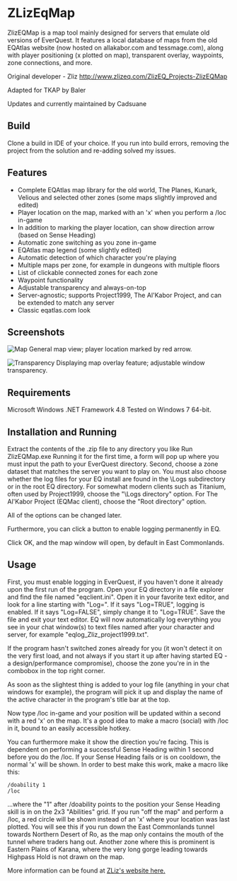 ﻿# ZLizEqMap

ZlizEQMap is a map tool mainly designed for servers that emulate old versions of EverQuest. It features a local database of maps from the old EQAtlas website (now hosted on allakabor.com and tessmage.com), along with player positioning (x plotted on map), transparent overlay, waypoints, zone connections, and more.

Original developer - Zliz http://www.zlizeq.com/ZlizEQ_Projects-ZlizEQMap

Adapted for TKAP by Baler

Updates and currently maintained by Cadsuane


## Build

Clone a build in IDE of your choice. 
If you run into build errors, removing the project from the solution and re-adding solved my issues.


## Features

- Complete EQAtlas map library for the old world, The Planes, Kunark, Velious and selected other zones (some maps slightly improved and edited)
- Player location on the map, marked with an 'x' when you perform a /loc in-game
- In addition to marking the player location, can show direction arrow (based on Sense Heading)
- Automatic zone switching as you zone in-game
- EQAtlas map legend (some slightly edited)
- Automatic detection of which character you're playing
- Multiple maps per zone, for example in dungeons with multiple floors
- List of clickable connected zones for each zone
- Waypoint functionality
- Adjustable transparency and always-on-top
- Server-agnostic; supports Project1999, The Al'Kabor Project, and can be extended to match any server
- Classic eqatlas.com look

## Screenshots

![Map](./Images/GeneralMapView.jpg)
General map view; player location marked by red arrow.

![Transparency](./Images//MapOverlayTransparency.jpg)
Displaying map overlay feature; adjustable window transparency.

## Requirements

Microsoft Windows
.NET Framework 4.8
Tested on Windows 7 64-bit.

## Installation and Running

Extract the contents of the .zip file to any directory you like
Run ZlizEQMap.exe
Running it for the first time, a form will pop up where you must input the path to your EverQuest directory. Second, choose a zone dataset that matches the server you want to play on. You must also choose whether the log files for your EQ install are found in the \Logs subdirectory or in the root EQ directory. For somewhat modern clients such as Titanium, often used by Project1999, choose the "\Logs directory" option. For The Al'Kabor Project (EQMac client), choose the "Root directory" option.

All of the options can be changed later.

Furthermore, you can click a button to enable logging permanently in EQ.

Click OK, and the map window will open, by default in East Commonlands.


## Usage
First, you must enable logging in EverQuest, if you haven't done it already upon the first run of the program. Open your EQ directory in a file explorer and find the file named "eqclient.ini". Open it in your favorite text editor, and look for a line starting with "Log=". If it says "Log=TRUE", logging is enabled. If it says "Log=FALSE", simply change it to "Log=TRUE". Save the file and exit your text editor. EQ will now automatically log everything you see in your chat window(s) to text files named after your character and server, for example "eqlog_Zliz_project1999.txt".

If the program hasn't switched zones already for you (it won't detect it on the very first load, and not always if you start it up after having started EQ - a design/performance compromise), choose the zone you're in in the combobox in the top right corner.

As soon as the slightest thing is added to your log file (anything in your chat windows for example), the program will pick it up and display the name of the active character in the program's title bar at the top.

Now type /loc in-game and your position will be updated within a second with a red 'x' on the map. It's a good idea to make a macro (social) with /loc in it, bound to an easily accessible hotkey.

You can furthermore make it show the direction you're facing. This is dependent on performing a successful Sense Heading within 1 second before you do the /loc. If your Sense Heading fails or is on cooldown, the normal 'x' will be shown. In order to best make this work, make a macro like this:
```
/doability 1
/loc
```
...where the "1" after /doability points to the position your Sense Heading skill is in on the 2x3 "Abilities" grid.
If you run "off the map" and perform a /loc, a red circle will be shown instead of an 'x' where your location was last plotted. You will see this if you run down the East Commonlands tunnel towards Northern Desert of Ro, as the map only contains the mouth of the tunnel where traders hang out. Another zone where this is prominent is Eastern Plains of Karana, where the very long gorge leading towards Highpass Hold is not drawn on the map.

More information can be found at [ZLiz's website here.](http://www.zlizeq.com/ZlizEQ_Projects-ZlizEQMap)
